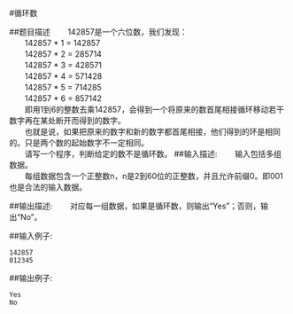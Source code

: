 #循环数

##题目描述
　　142857是一个六位数，我们发现：<br>
　　142857 * 1 = 142857<br>
　　142857 * 2 = 285714<br>
　　142857 * 3 = 428571<br>
　　142857 * 4 = 571428<br>
　　142857 * 5 = 714285<br>
　　142857 * 6 = 857142<br>
　　即用1到6的整数去乘142857，会得到一个将原来的数首尾相接循环移动若干数字再在某处断开而得到的数字。<br>
　　也就是说，如果把原来的数字和新的数字都首尾相接，他们得到的环是相同的。只是两个数的起始数字不一定相同。<br>
　　请写一个程序，判断给定的数不是循环数。
##输入描述:
　　输入包括多组数据。<br>
　　每组数据包含一个正整数n，n是2到60位的正整数，并且允许前缀0。即001也是合法的输入数据。<br>

##输出描述:
　　对应每一组数据，如果是循环数，则输出“Yes”；否则，输出“No”。

##输入例子:
```
142857
012345
```
##输出例子:
```
Yes
No
```